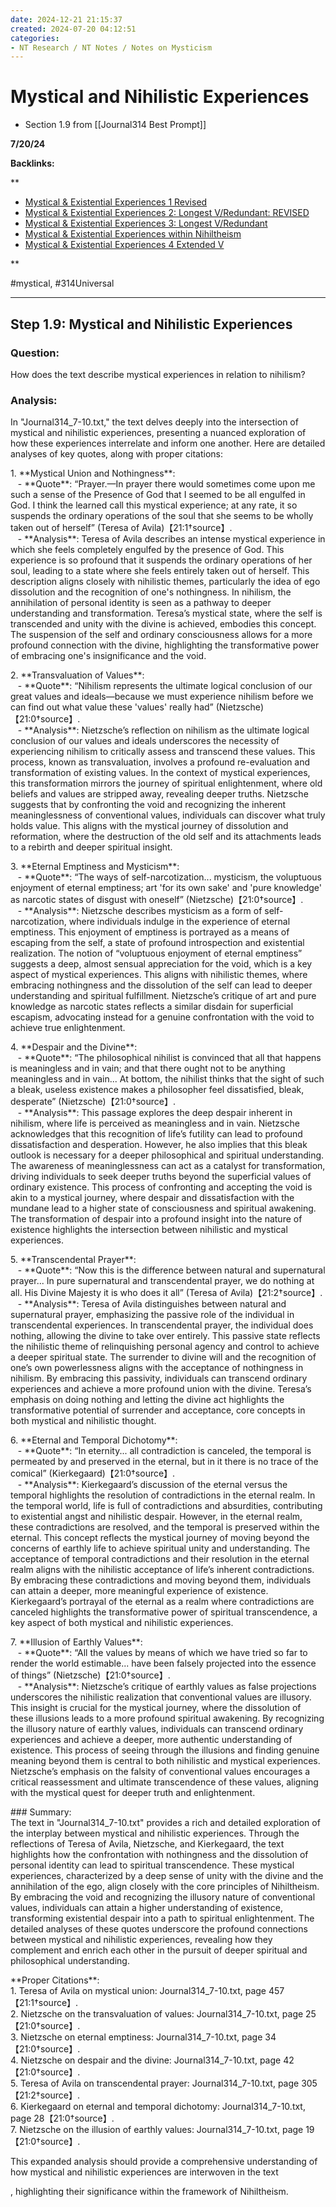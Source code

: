 ```yaml
---
date: 2024-12-21 21:15:37
created: 2024-07-20 04:12:51
categories:
- NT Research / NT Notes / Notes on Mysticism
---
```


# Mystical and Nihilistic Experiences

- Section 1.9 from [[Journal314 Best Prompt]]

**7/20/24**

**Backlinks:** 

**

- [Mystical & Existential Experiences 1 Revised](Mystical%20%26%20Existential%20Experiences%201%20Revised.md "upnote://x-callback-url/openNote?noteId=6BDCA4A8-868B-45CF-ABE9-9212B2DE61F5")
- [Mystical & Existential Experiences 2: Longest V/Redundant: REVISED](Mystical%20%26%20Existential%20Experiences%202%20Longest%20VRedundant%20REVISED.md "upnote://x-callback-url/openNote?noteId=88695312-FBDA-47AF-BB54-E9B0D7E33014")
- [Mystical & Existential Experiences 3: Longest V/Redundant](Mystical%20%26%20Existential%20Experiences%203%20Longest%20VRedundant.md "upnote://x-callback-url/openNote?noteId=71796D62-FC5C-4ACF-B248-80A5A0AF4FEB")
- [Mystical & Existential Experiences within Nihiltheism](Mystical%20%26%20Existential%20Experiences%20within%20Nihiltheism.md "upnote://x-callback-url/openNote?noteId=634E8C4E-4DD8-4AB1-8673-934B0176743F") 
- [Mystical & Existential Experiences 4 Extended V](Mystical%20%26%20Existential%20Experiences%204%20Extended%20V.md "upnote://x-callback-url/openNote?noteId=A2F60C1A-6A4B-410F-8930-9BC66E24CEBF")

  

  


**

#mystical, #314Universal

* * *

  

## Step 1.9: Mystical and Nihilistic Experiences

  

### Question:

How does the text describe mystical experiences in relation to nihilism?  
  

### Analysis:

In "Journal314\_7-10.txt," the text delves deeply into the intersection of mystical and nihilistic experiences, presenting a nuanced exploration of how these experiences interrelate and inform one another. Here are detailed analyses of key quotes, along with proper citations:  
  
1\. \*\*Mystical Union and Nothingness\*\*:  
   - \*\*Quote\*\*: “Prayer.—In prayer there would sometimes come upon me such a sense of the Presence of God that I seemed to be all engulfed in God. I think the learned call this mystical experience; at any rate, it so suspends the ordinary operations of the soul that she seems to be wholly taken out of herself” (Teresa of Avila)【21:1†source】.  
   - \*\*Analysis\*\*: Teresa of Avila describes an intense mystical experience in which she feels completely engulfed by the presence of God. This experience is so profound that it suspends the ordinary operations of her soul, leading to a state where she feels entirely taken out of herself. This description aligns closely with nihilistic themes, particularly the idea of ego dissolution and the recognition of one's nothingness. In nihilism, the annihilation of personal identity is seen as a pathway to deeper understanding and transformation. Teresa’s mystical state, where the self is transcended and unity with the divine is achieved, embodies this concept. The suspension of the self and ordinary consciousness allows for a more profound connection with the divine, highlighting the transformative power of embracing one's insignificance and the void.  
  
2\. \*\*Transvaluation of Values\*\*:  
   - \*\*Quote\*\*: “Nihilism represents the ultimate logical conclusion of our great values and ideals—because we must experience nihilism before we can find out what value these 'values' really had” (Nietzsche)【21:0†source】.  
   - \*\*Analysis\*\*: Nietzsche’s reflection on nihilism as the ultimate logical conclusion of our values and ideals underscores the necessity of experiencing nihilism to critically assess and transcend these values. This process, known as transvaluation, involves a profound re-evaluation and transformation of existing values. In the context of mystical experiences, this transformation mirrors the journey of spiritual enlightenment, where old beliefs and values are stripped away, revealing deeper truths. Nietzsche suggests that by confronting the void and recognizing the inherent meaninglessness of conventional values, individuals can discover what truly holds value. This aligns with the mystical journey of dissolution and reformation, where the destruction of the old self and its attachments leads to a rebirth and deeper spiritual insight.  
  
3\. \*\*Eternal Emptiness and Mysticism\*\*:  
   - \*\*Quote\*\*: “The ways of self-narcotization... mysticism, the voluptuous enjoyment of eternal emptiness; art 'for its own sake' and 'pure knowledge' as narcotic states of disgust with oneself” (Nietzsche)【21:0†source】.  
   - \*\*Analysis\*\*: Nietzsche describes mysticism as a form of self-narcotization, where individuals indulge in the experience of eternal emptiness. This enjoyment of emptiness is portrayed as a means of escaping from the self, a state of profound introspection and existential realization. The notion of “voluptuous enjoyment of eternal emptiness” suggests a deep, almost sensual appreciation for the void, which is a key aspect of mystical experiences. This aligns with nihilistic themes, where embracing nothingness and the dissolution of the self can lead to deeper understanding and spiritual fulfillment. Nietzsche’s critique of art and pure knowledge as narcotic states reflects a similar disdain for superficial escapism, advocating instead for a genuine confrontation with the void to achieve true enlightenment.  
  
4\. \*\*Despair and the Divine\*\*:  
   - \*\*Quote\*\*: “The philosophical nihilist is convinced that all that happens is meaningless and in vain; and that there ought not to be anything meaningless and in vain... At bottom, the nihilist thinks that the sight of such a bleak, useless existence makes a philosopher feel dissatisfied, bleak, desperate” (Nietzsche)【21:0†source】.  
   - \*\*Analysis\*\*: This passage explores the deep despair inherent in nihilism, where life is perceived as meaningless and in vain. Nietzsche acknowledges that this recognition of life’s futility can lead to profound dissatisfaction and desperation. However, he also implies that this bleak outlook is necessary for a deeper philosophical and spiritual understanding. The awareness of meaninglessness can act as a catalyst for transformation, driving individuals to seek deeper truths beyond the superficial values of ordinary existence. This process of confronting and accepting the void is akin to a mystical journey, where despair and dissatisfaction with the mundane lead to a higher state of consciousness and spiritual awakening. The transformation of despair into a profound insight into the nature of existence highlights the intersection between nihilistic and mystical experiences.  
  
5\. \*\*Transcendental Prayer\*\*:  
   - \*\*Quote\*\*: “Now this is the difference between natural and supernatural prayer... In pure supernatural and transcendental prayer, we do nothing at all. His Divine Majesty it is who does it all” (Teresa of Avila)【21:2†source】.  
   - \*\*Analysis\*\*: Teresa of Avila distinguishes between natural and supernatural prayer, emphasizing the passive role of the individual in transcendental experiences. In transcendental prayer, the individual does nothing, allowing the divine to take over entirely. This passive state reflects the nihilistic theme of relinquishing personal agency and control to achieve a deeper spiritual state. The surrender to divine will and the recognition of one’s own powerlessness aligns with the acceptance of nothingness in nihilism. By embracing this passivity, individuals can transcend ordinary experiences and achieve a more profound union with the divine. Teresa’s emphasis on doing nothing and letting the divine act highlights the transformative potential of surrender and acceptance, core concepts in both mystical and nihilistic thought.  
  
6\. \*\*Eternal and Temporal Dichotomy\*\*:  
   - \*\*Quote\*\*: “In eternity... all contradiction is canceled, the temporal is permeated by and preserved in the eternal, but in it there is no trace of the comical” (Kierkegaard)【21:0†source】.  
   - \*\*Analysis\*\*: Kierkegaard’s discussion of the eternal versus the temporal highlights the resolution of contradictions in the eternal realm. In the temporal world, life is full of contradictions and absurdities, contributing to existential angst and nihilistic despair. However, in the eternal realm, these contradictions are resolved, and the temporal is preserved within the eternal. This concept reflects the mystical journey of moving beyond the concerns of earthly life to achieve spiritual unity and understanding. The acceptance of temporal contradictions and their resolution in the eternal realm aligns with the nihilistic acceptance of life’s inherent contradictions. By embracing these contradictions and moving beyond them, individuals can attain a deeper, more meaningful experience of existence. Kierkegaard’s portrayal of the eternal as a realm where contradictions are canceled highlights the transformative power of spiritual transcendence, a key aspect of both mystical and nihilistic experiences.  
  
7\. \*\*Illusion of Earthly Values\*\*:  
   - \*\*Quote\*\*: “All the values by means of which we have tried so far to render the world estimable... have been falsely projected into the essence of things” (Nietzsche)【21:0†source】.  
   - \*\*Analysis\*\*: Nietzsche’s critique of earthly values as false projections underscores the nihilistic realization that conventional values are illusory. This insight is crucial for the mystical journey, where the dissolution of these illusions leads to a more profound spiritual awakening. By recognizing the illusory nature of earthly values, individuals can transcend ordinary experiences and achieve a deeper, more authentic understanding of existence. This process of seeing through the illusions and finding genuine meaning beyond them is central to both nihilistic and mystical experiences. Nietzsche’s emphasis on the falsity of conventional values encourages a critical reassessment and ultimate transcendence of these values, aligning with the mystical quest for deeper truth and enlightenment.  
  
\### Summary:  
The text in "Journal314\_7-10.txt" provides a rich and detailed exploration of the interplay between mystical and nihilistic experiences. Through the reflections of Teresa of Avila, Nietzsche, and Kierkegaard, the text highlights how the confrontation with nothingness and the dissolution of personal identity can lead to spiritual transcendence. These mystical experiences, characterized by a deep sense of unity with the divine and the annihilation of the ego, align closely with the core principles of Nihiltheism. By embracing the void and recognizing the illusory nature of conventional values, individuals can attain a higher understanding of existence, transforming existential despair into a path to spiritual enlightenment. The detailed analyses of these quotes underscore the profound connections between mystical and nihilistic experiences, revealing how they complement and enrich each other in the pursuit of deeper spiritual and philosophical understanding.  
  
\*\*Proper Citations\*\*:  
1\. Teresa of Avila on mystical union: Journal314\_7-10.txt, page 457【21:1†source】.  
2\. Nietzsche on the transvaluation of values: Journal314\_7-10.txt, page 25【21:0†source】.  
3\. Nietzsche on eternal emptiness: Journal314\_7-10.txt, page 34【21:0†source】.  
4\. Nietzsche on despair and the divine: Journal314\_7-10.txt, page 42【21:0†source】.  
5\. Teresa of Avila on transcendental prayer: Journal314\_7-10.txt, page 305【21:2†source】.  
6\. Kierkegaard on eternal and temporal dichotomy: Journal314\_7-10.txt, page 28【21:0†source】.  
7\. Nietzsche on the illusion of earthly values: Journal314\_7-10.txt, page 19【21:0†source】.  
  
This expanded analysis should provide a comprehensive understanding of how mystical and nihilistic experiences are interwoven in the text  
  
, highlighting their significance within the framework of Nihiltheism.